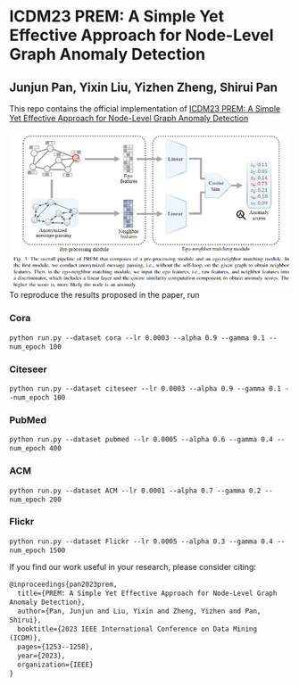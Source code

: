 
# ICDM23 PREM: A Simple Yet Effective Approach for Node-Level Graph Anomaly Detection

Junjun Pan, Yixin Liu, Yizhen Zheng, Shirui Pan
---
This repo contains the official implementation of [ICDM23 PREM: A Simple Yet Effective Approach for Node-Level Graph Anomaly Detection](https://arxiv.org/abs/2310.11676)

<img src="./assets/Architecture.png"
     style="float: left; margin-right: 10px;" />
     
To reproduce the results proposed in the paper, run 

### Cora

```
python run.py --dataset cora --lr 0.0003 --alpha 0.9 --gamma 0.1 --num_epoch 100
```

### Citeseer

```
python run.py --dataset citeseer --lr 0.0003 --alpha 0.9 --gamma 0.1 --num_epoch 100
```

### PubMed

```
python run.py --dataset pubmed --lr 0.0005 --alpha 0.6 --gamma 0.4 --num_epoch 400
```

### ACM

```
python run.py --dataset ACM --lr 0.0001 --alpha 0.7 --gamma 0.2 --num_epoch 200
```

### Flickr

```
python run.py --dataset Flickr --lr 0.0005 --alpha 0.3 --gamma 0.4 --num_epoch 1500
```

If you find our work useful in your research, please consider citing:

```
@inproceedings{pan2023prem,
  title={PREM: A Simple Yet Effective Approach for Node-Level Graph Anomaly Detection},
  author={Pan, Junjun and Liu, Yixin and Zheng, Yizhen and Pan, Shirui},
  booktitle={2023 IEEE International Conference on Data Mining (ICDM)},
  pages={1253--1258},
  year={2023},
  organization={IEEE}
}
```

